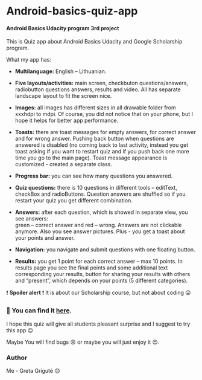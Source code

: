 # Android-basics-quiz-app
#### Android Basics Udacity program 3rd project 

This is Quiz app about Android Basics Udacity and Google Scholarship program.

What my app has:

- **Multilanguage:** English – Lithuanian.

- **Five layouts/activities:** main screen, checkbuton questions/answers, radiobutton questions answers, results and video.
All has separate landscape layout to fit the screen nice. 

- **Images:** all images has different sizes in all drawable folder from xxxhdpi to mdpi. 
Of course, you did not notice that on your phone, but I hope it helps for better app performance.

- **Toasts:** there are toast messages for empty answers, for correct answer and for wrong answer.
Pushing back button when questions are answered is disabled (no coming back to last activity, 
instead you get toast asking if you want to restart quiz and if you push back one more time you go to the main page).
Toast message appearance is customized - created a separate class.

- **Progress bar:** you can see how many questions you answered.

- **Quiz questions:** there is 10 questions in different tools – editText, checkBox and radioButtons. Question answers are shuffled so if you restart your quiz you get different combination.

- **Answers:** after each question, which is showed in separate view, you see answers:  
green – correct answer and red – wrong. Answers are not clickable anymore. Also you see answer pictures. 
Plus - you get a toast about your points and answer.

- **Navigation:** you navigate and submit questions with one floating button.

- **Results:** you get 1 point for each correct answer – max 10 points. In results page you see the final points and some additional text corresponding your results, button for sharing your results with others and “present”, which depends on your points (5 different categories).

:exclamation: **Spoiler alert** :exclamation: It is about our Scholarship course, but not about coding :stuck_out_tongue_winking_eye:


### :gift: You can find it [here](https://drive.google.com/folderview?id=1E4StGQCzEgnRXHsryzt4zeupK6gBvBpw).


I hope this quiz will give all students pleasant surprise and I suggest to try this app :wink:
 
Maybe You will find bugs :cold_sweat: or maybe you will just enjoy it :heart_eyes:.

### Author

Me - Greta Grigutė :blush:
